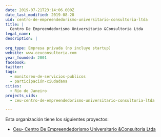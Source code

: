 ```yaml
---
date: 2019-07-21T23:14:06.000Z
date_last_modified: 2019-08-28
uid: centro-de-empreendedorismo-universitario-consultoria-ltda
title: |
  Centro De Empreendedorismo Universitario &Consultoria Ltda
legal_name: 
description: |
  
org_type: Empresa privada (no incluye startup)
website: www.ceuconsultoria.com
year_founded: 2001
facebook: 
twitter: 
tags:
  - monitoreo-de-servicios-publicos
  - participación-ciudadana
cities: 
  - Río de Janeiro
projects_uids:
  - ceu-centro-de-empreendedorismo-universitario-consultoria-ltda

---
```


Esta organización tiene los siguientes proyectos:

- [Ceu- Centro De Empreendedorismo Universitario &Consultoria Ltda](/proyectos/ceu-centro-de-empreendedorismo-universitario-consultoria-ltda)
